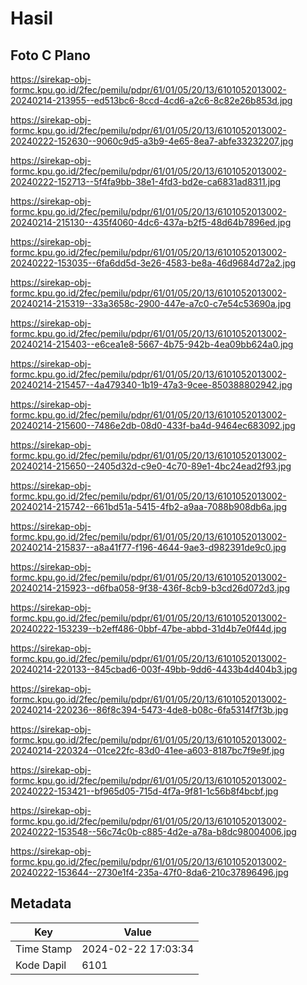 # Hasil

## Foto C Plano

https://sirekap-obj-formc.kpu.go.id/2fec/pemilu/pdpr/61/01/05/20/13/6101052013002-20240214-213955--ed513bc6-8ccd-4cd6-a2c6-8c82e26b853d.jpg

https://sirekap-obj-formc.kpu.go.id/2fec/pemilu/pdpr/61/01/05/20/13/6101052013002-20240222-152630--9060c9d5-a3b9-4e65-8ea7-abfe33232207.jpg

https://sirekap-obj-formc.kpu.go.id/2fec/pemilu/pdpr/61/01/05/20/13/6101052013002-20240222-152713--5f4fa9bb-38e1-4fd3-bd2e-ca6831ad8311.jpg

https://sirekap-obj-formc.kpu.go.id/2fec/pemilu/pdpr/61/01/05/20/13/6101052013002-20240214-215130--435f4060-4dc6-437a-b2f5-48d64b7896ed.jpg

https://sirekap-obj-formc.kpu.go.id/2fec/pemilu/pdpr/61/01/05/20/13/6101052013002-20240222-153035--6fa6dd5d-3e26-4583-be8a-46d9684d72a2.jpg

https://sirekap-obj-formc.kpu.go.id/2fec/pemilu/pdpr/61/01/05/20/13/6101052013002-20240214-215319--33a3658c-2900-447e-a7c0-c7e54c53690a.jpg

https://sirekap-obj-formc.kpu.go.id/2fec/pemilu/pdpr/61/01/05/20/13/6101052013002-20240214-215403--e6cea1e8-5667-4b75-942b-4ea09bb624a0.jpg

https://sirekap-obj-formc.kpu.go.id/2fec/pemilu/pdpr/61/01/05/20/13/6101052013002-20240214-215457--4a479340-1b19-47a3-9cee-850388802942.jpg

https://sirekap-obj-formc.kpu.go.id/2fec/pemilu/pdpr/61/01/05/20/13/6101052013002-20240214-215600--7486e2db-08d0-433f-ba4d-9464ec683092.jpg

https://sirekap-obj-formc.kpu.go.id/2fec/pemilu/pdpr/61/01/05/20/13/6101052013002-20240214-215650--2405d32d-c9e0-4c70-89e1-4bc24ead2f93.jpg

https://sirekap-obj-formc.kpu.go.id/2fec/pemilu/pdpr/61/01/05/20/13/6101052013002-20240214-215742--661bd51a-5415-4fb2-a9aa-7088b908db6a.jpg

https://sirekap-obj-formc.kpu.go.id/2fec/pemilu/pdpr/61/01/05/20/13/6101052013002-20240214-215837--a8a41f77-f196-4644-9ae3-d982391de9c0.jpg

https://sirekap-obj-formc.kpu.go.id/2fec/pemilu/pdpr/61/01/05/20/13/6101052013002-20240214-215923--d6fba058-9f38-436f-8cb9-b3cd26d072d3.jpg

https://sirekap-obj-formc.kpu.go.id/2fec/pemilu/pdpr/61/01/05/20/13/6101052013002-20240222-153239--b2eff486-0bbf-47be-abbd-31d4b7e0f44d.jpg

https://sirekap-obj-formc.kpu.go.id/2fec/pemilu/pdpr/61/01/05/20/13/6101052013002-20240214-220133--845cbad6-003f-49bb-9dd6-4433b4d404b3.jpg

https://sirekap-obj-formc.kpu.go.id/2fec/pemilu/pdpr/61/01/05/20/13/6101052013002-20240214-220236--86f8c394-5473-4de8-b08c-6fa5314f7f3b.jpg

https://sirekap-obj-formc.kpu.go.id/2fec/pemilu/pdpr/61/01/05/20/13/6101052013002-20240214-220324--01ce22fc-83d0-41ee-a603-8187bc7f9e9f.jpg

https://sirekap-obj-formc.kpu.go.id/2fec/pemilu/pdpr/61/01/05/20/13/6101052013002-20240222-153421--bf965d05-715d-4f7a-9f81-1c56b8f4bcbf.jpg

https://sirekap-obj-formc.kpu.go.id/2fec/pemilu/pdpr/61/01/05/20/13/6101052013002-20240222-153548--56c74c0b-c885-4d2e-a78a-b8dc98004006.jpg

https://sirekap-obj-formc.kpu.go.id/2fec/pemilu/pdpr/61/01/05/20/13/6101052013002-20240222-153644--2730e1f4-235a-47f0-8da6-210c37896496.jpg


## Metadata

| Key        | Value               |
| ---------- | ------------------- |
| Time Stamp | 2024-02-22 17:03:34 |
| Kode Dapil | 6101                |



